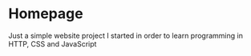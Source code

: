 # Homepage
Just a simple website project I started in order to learn programming in HTTP, CSS and JavaScript

